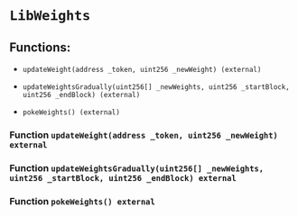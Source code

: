 # `LibWeights`

## Functions:

- `updateWeight(address _token, uint256 _newWeight) (external)`

- `updateWeightsGradually(uint256[] _newWeights, uint256 _startBlock, uint256 _endBlock) (external)`

- `pokeWeights() (external)`

### Function `updateWeight(address _token, uint256 _newWeight) external`

### Function `updateWeightsGradually(uint256[] _newWeights, uint256 _startBlock, uint256 _endBlock) external`

### Function `pokeWeights() external`
